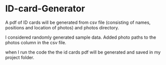 # ID-card-Generator
A pdf of ID cards will be generated from csv file (consisting of names, positions and location of photos) and photos directory.

I considered randomly generated sample data.
Added photo paths to the photos column in the csv file.

when I run the code the the id cards pdf will be generated and saved in my project folder.


